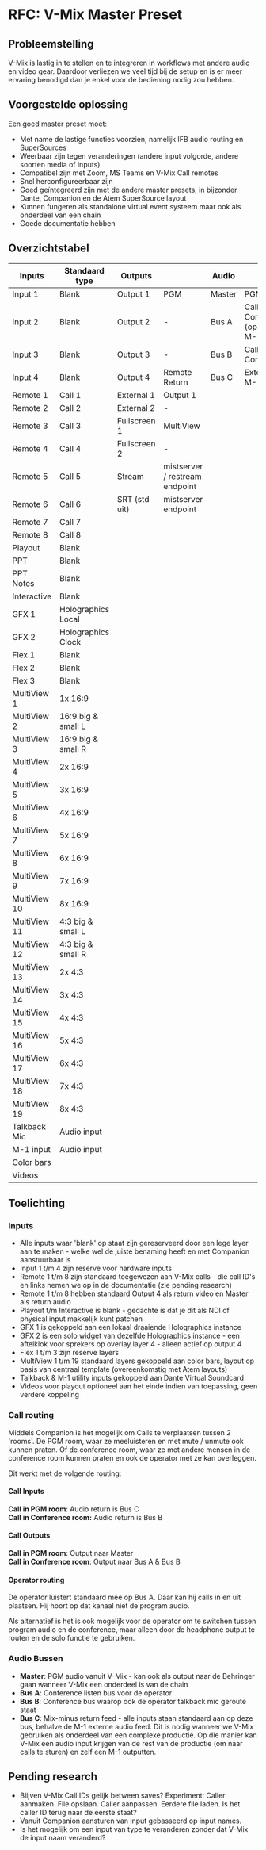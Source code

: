 # RFC: V-Mix Master Preset

## Probleemstelling

V-Mix is lastig in te stellen en te integreren in workflows met andere audio en video gear. Daardoor verliezen we veel tijd bij de setup en is er meer ervaring benodigd dan je enkel voor de bediening nodig zou hebben.

## Voorgestelde oplossing

Een goed master preset moet:

- Met name de lastige functies voorzien, namelijk IFB audio routing en SuperSources
- Weerbaar zijn tegen veranderingen (andere input volgorde, andere soorten media of inputs)
- Compatibel zijn met Zoom, MS Teams en V-Mix Call remotes
- Snel herconfigureerbaar zijn
- Goed geïntegreerd zijn met de andere master presets, in bijzonder Dante, Companion en de Atem SuperSource layout
- Kunnen fungeren als standalone virtual event systeem maar ook als onderdeel van een chain
- Goede documentatie hebben

## Overzichtstabel

| Inputs       | Standaard type     | Outputs       |                                | Audio  |                                |
| ------------ | ------------------ | ------------- | ------------------------------ | ------ | ------------------------------ |
| Input 1      | Blank              | Output 1      | PGM                            | Master | PGM Audio                      |
| Input 2      | Blank              | Output 2      | -                              | Bus A  | Call Conference (operator M-1) |
| Input 3      | Blank              | Output 3      | -                              | Bus B  | Call Conference                |
| Input 4      | Blank              | Output 4      | Remote Return                  | Bus C  | External M-1 input             |
| Remote 1     | Call 1             | External 1    | Output 1                       |        |                                |
| Remote 2     | Call 2             | External 2    | -                              |        |                                |
| Remote 3     | Call 3             | Fullscreen 1  | MultiView                      |        |                                |
| Remote 4     | Call 4             | Fullscreen 2  | -                              |        |                                |
| Remote 5     | Call 5             | Stream        | mistserver / restream endpoint |        |                                |
| Remote 6     | Call 6             | SRT (std uit) | mistserver endpoint            |        |                                |
| Remote 7     | Call 7             |               |                                |        |                                |
| Remote 8     | Call 8             |               |                                |        |                                |
| Playout      | Blank              |               |                                |        |                                |
| PPT          | Blank              |               |                                |        |                                |
| PPT Notes    | Blank              |               |                                |        |                                |
| Interactive  | Blank              |               |                                |        |                                |
| GFX 1        | Holographics Local |               |                                |        |                                |
| GFX 2        | Holographics Clock |               |                                |        |                                |
| Flex 1       | Blank              |               |                                |        |                                |
| Flex 2       | Blank              |               |                                |        |                                |
| Flex 3       | Blank              |               |                                |        |                                |
| MultiView 1  | 1x 16:9            |               |                                |        |                                |
| MultiView 2  | 16:9 big & small L |               |                                |        |                                |
| MultiView 3  | 16:9 big & small R |               |                                |        |                                |
| MultiView 4  | 2x 16:9            |               |                                |        |                                |
| MultiView 5  | 3x 16:9            |               |                                |        |                                |
| MultiView 6  | 4x 16:9            |               |                                |        |                                |
| MultiView 7  | 5x 16:9            |               |                                |        |                                |
| MultiView 8  | 6x 16:9            |               |                                |        |                                |
| MultiView 9  | 7x 16:9            |               |                                |        |                                |
| MultiView 10 | 8x 16:9            |               |                                |        |                                |
| MultiView 11 | 4:3 big & small L  |               |                                |        |                                |
| MultiView 12 | 4:3 big & small R  |               |                                |        |                                |
| MultiView 13 | 2x 4:3             |               |                                |        |                                |
| MultiView 14 | 3x 4:3             |               |                                |        |                                |
| MultiView 15 | 4x 4:3             |               |                                |        |                                |
| MultiView 16 | 5x 4:3             |               |                                |        |                                |
| MultiView 17 | 6x 4:3             |               |                                |        |                                |
| MultiView 18 | 7x 4:3             |               |                                |        |                                |
| MultiView 19 | 8x 4:3             |               |                                |        |                                |
| Talkback Mic | Audio input        |               |                                |        |                                |
| M-1 input    | Audio input        |               |                                |        |                                |
| Color bars   |                    |               |                                |        |                                |
| Videos       |                    |               |                                |        |                                |

## Toelichting

### Inputs

- Alle inputs waar 'blank' op staat zijn gereserveerd door een lege layer aan te maken - welke wel de juiste benaming heeft en met Companion aanstuurbaar is
- Input 1 t/m 4 zijn reserve voor hardware inputs
- Remote 1 t/m 8 zijn standaard toegewezen aan V-Mix calls - die call ID's en links nemen we op in de documentatie (zie pending research)
- Remote 1 t/m 8 hebben standaard Output 4 als return video en Master als return audio
- Playout t/m Interactive is blank - gedachte is dat je dit als NDI of physical input makkelijk kunt patchen
- GFX 1 is gekoppeld aan een lokaal draaiende Holographics instance
- GFX 2 is een solo widget van dezelfde Holographics instance - een aftelklok voor sprekers op overlay layer 4 - alleen actief op output 4
- Flex 1 t/m 3 zijn reserve layers
- MultiView 1 t/m 19 standaard layers gekoppeld aan color bars, layout op basis van centraal template (overeenkomstig met Atem layouts)
- Talkback & M-1 utility inputs gekoppeld aan Dante Virtual Soundcard
- Videos voor playout optioneel aan het einde indien van toepassing, geen verdere koppeling

### Call routing

Middels Companion is het mogelijk om Calls te verplaatsen tussen 2 'rooms'. De PGM room, waar ze meeluisteren en met mute / unmute ook kunnen praten. Of de conference room, waar ze met andere mensen in de conference room kunnen praten en ook de operator met ze kan overleggen.

Dit werkt met de volgende routing:

#### Call Inputs

**Call in PGM room**: Audio return is Bus C<br />
**Call in Conference room:** Audio return is Bus B<br />

#### Call Outputs

**Call in PGM room**: Output naar Master<br />
**Call in Conference room**: Output naar Bus A & Bus B<br />

#### Operator routing

De operator luistert standaard mee op Bus A. Daar kan hij calls in en uit plaatsen. Hij hoort op dat kanaal niet de program audio.

Als alternatief is het is ook mogelijk voor de operator om te switchen tussen program audio en de conference, maar alleen door de headphone output te routen en de solo functie te gebruiken.

### Audio Bussen

- **Master**: PGM audio vanuit V-Mix - kan ook als output naar de Behringer gaan wanneer V-Mix een onderdeel is van de chain
- **Bus A**: Conference listen bus voor de operator
- **Bus B**: Conference bus waarop ook de operator talkback mic geroute staat
- **Bus C**: Mix-minus return feed - alle inputs staan standaard aan op deze bus, behalve de M-1 externe audio feed. Dit is nodig wanneer we V-Mix gebruiken als onderdeel van een complexe productie. Op die manier kan V-Mix een audio input krijgen van de rest van de productie (om naar calls te sturen) en zelf een M-1 outputten.

## Pending research

- Blijven V-Mix Call IDs gelijk between saves? Experiment: Caller aanmaken. File opslaan. Caller aanpassen. Eerdere file laden. Is het caller ID terug naar de eerste staat?
- Vanuit Companion aansturen van input gebasseerd op input names.
- Is het mogelijk om een input van type te veranderen zonder dat V-Mix de input naam veranderd?
